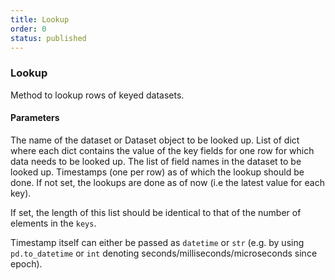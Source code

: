 ```yaml
---
title: Lookup
order: 0
status: published
---
```


### Lookup

Method to lookup rows of keyed datasets.

#### Parameters
<Expandable title="dataset" type="Union[str, Dataset]">
The name of the dataset or Dataset object to be looked up.
</Expandable>

<Expandable title="keys" type="List[Dict[str, Any]]">
List of dict where each dict contains the value of the key fields for one row 
for which data needs to be looked up.
</Expandable>

<Expandable title="fields" type="List[str]">
The list of field names in the dataset to be looked up.
</Expandable>

<Expandable title="timestamps" type="List[Union[int, str, datetime]]" defaultVal="None">
Timestamps (one per row) as of which the lookup should be done. If not set, 
the lookups are done as of now (i.e the latest value for each key).

If set, the length of this list should be identical to that of the number of elements
in the `keys`.

Timestamp itself can either be passed as `datetime` or `str` (e.g. by using 
`pd.to_datetime` or `int` denoting seconds/milliseconds/microseconds since epoch).
</Expandable>

<pre snippet="api-reference/client/lookup#basic" status="success"
    message="Example of doing lookup on dataset" highlight="27-38">
</pre>


